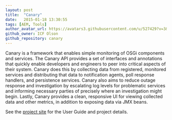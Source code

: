 ```yaml
---
layout: post
title:  "Canary"
date:   2015-01-18 13:30:55
tags: [AEM, Tools]
author_avatar_url: https://avatars3.githubusercontent.com/u/527429?v=3&s=200
github_owner: ICF Olson
github_repository: canary
---
```


Canary is a framework that enables simple monitoring of OSGi components and services. The Canary API provides a set of interfaces and annotations that quickly enable developers and engineers to peer into critical aspects of their system. Canary does this by collecting data from registered, monitored services and distributing that data to notification agents, poll response handlers, and persistence services. Canary also aims to reduce outage response and investigation by escalating log levels for problematic services and informing necessary parties of precisely where an investigation might begin. Lastly, Canary provides a clean, responsive UI for viewing collected data and other metrics, in addition to exposing data via JMX beans.

See the [project site](http://code.citytechinc.com/canary/) for the User Guide and project details.